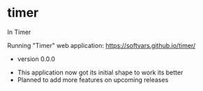 # timer
In Timer

Running "Timer" web application: https://softvars.github.io/timer/

* version 0.0.0 
- This application now got its initial shape to work its better
- Planned to add more features on upcoming releases
